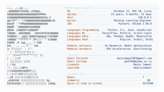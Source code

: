 <picture>
  <source srcset="https://raw.githubusercontent.com/mmazinjameel/mmazinjameel/main/dark_mode.svg?v=1747757591" media="(prefers-color-scheme: dark)">
  <img src="https://raw.githubusercontent.com/mmazinjameel/mmazinjameel/main/light_mode.svg?v=1747757591">
</picture>

